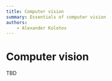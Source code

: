 ```yaml
---
title: Computer vision
summary: Essentials of computer vision
authors:
    - Alexander Kolotov
---
```

# Computer vision

TBD